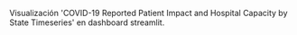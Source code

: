 
Visualización 'COVID-19 Reported Patient Impact and Hospital Capacity by State Timeseries'  en dashboard streamlit.
